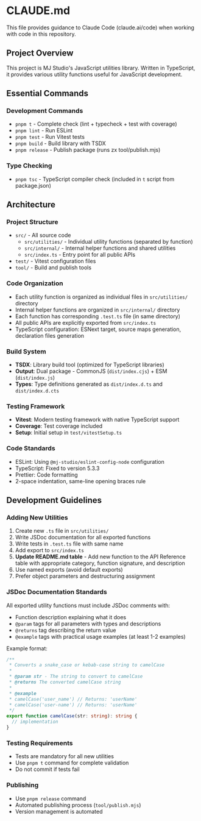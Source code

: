 # CLAUDE.md

This file provides guidance to Claude Code (claude.ai/code) when working with code in this repository.

## Project Overview

This project is MJ Studio's JavaScript utilities library. Written in TypeScript, it provides various utility functions useful for JavaScript development.

## Essential Commands

### Development Commands
- `pnpm t` - Complete check (lint + typecheck + test with coverage)
- `pnpm lint` - Run ESLint
- `pnpm test` - Run Vitest tests
- `pnpm build` - Build library with TSDX
- `pnpm release` - Publish package (runs zx tool/publish.mjs)

### Type Checking
- `pnpm tsc` - TypeScript compiler check (included in `t` script from package.json)

## Architecture

### Project Structure
- `src/` - All source code
  - `src/utilities/` - Individual utility functions (separated by function)
  - `src/internal/` - Internal helper functions and shared utilities
  - `src/index.ts` - Entry point for all public APIs
- `test/` - Vitest configuration files
- `tool/` - Build and publish tools

### Code Organization
- Each utility function is organized as individual files in `src/utilities/` directory
- Internal helper functions are organized in `src/internal/` directory
- Each function has corresponding `.test.ts` file (in same directory)
- All public APIs are explicitly exported from `src/index.ts`
- TypeScript configuration: ESNext target, source maps generation, declaration files generation

### Build System
- **TSDX**: Library build tool (optimized for TypeScript libraries)
- **Output**: Dual package - CommonJS (`dist/index.cjs`) + ESM (`dist/index.js`)
- **Types**: Type definitions generated as `dist/index.d.ts` and `dist/index.d.cts`

### Testing Framework
- **Vitest**: Modern testing framework with native TypeScript support
- **Coverage**: Test coverage included
- **Setup**: Initial setup in `test/vitestSetup.ts`

### Code Standards
- ESLint: Using `@mj-studio/eslint-config-node` configuration
- TypeScript: Fixed to version 5.3.3
- Prettier: Code formatting
- 2-space indentation, same-line opening braces rule

## Development Guidelines

### Adding New Utilities
1. Create new `.ts` file in `src/utilities/`
2. Write JSDoc documentation for all exported functions
3. Write tests in `.test.ts` file with same name
4. Add export to `src/index.ts`
5. **Update README.md table** - Add new function to the API Reference table with appropriate category, function signature, and description
6. Use named exports (avoid default exports)
7. Prefer object parameters and destructuring assignment

### JSDoc Documentation Standards
All exported utility functions must include JSDoc comments with:
- Function description explaining what it does
- `@param` tags for all parameters with types and descriptions
- `@returns` tag describing the return value
- `@example` tags with practical usage examples (at least 1-2 examples)

Example format:
```typescript
/**
 * Converts a snake_case or kebab-case string to camelCase
 *
 * @param str - The string to convert to camelCase
 * @returns The converted camelCase string
 *
 * @example
 * camelCase('user_name') // Returns: 'userName'
 * camelCase('user-name') // Returns: 'userName'
 */
export function camelCase(str: string): string {
  // implementation
}
```

### Testing Requirements
- Tests are mandatory for all new utilities
- Use `pnpm t` command for complete validation
- Do not commit if tests fail

### Publishing
- Use `pnpm release` command
- Automated publishing process (`tool/publish.mjs`)
- Version management is automated